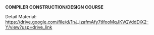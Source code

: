 **COMPILER CONSTRUCTION/DESIGN COURSE**

Detail Material:
https://drive.google.com/file/d/1hJ_izafmAfy7tIfooMqJKVQVddDiX2-Y/view?usp=drive_link
